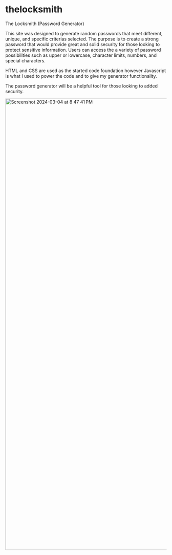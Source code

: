 # thelocksmith

The Locksmith (Password Generator)

This site was designed to generate random passwords that meet different, unique, and specific criterias selected. The purpose is to create a strong password that would provide great and solid security for those looking to protect sensitive information. Users can access the a variety of password possibilities such as upper or lowercase, character limits, numbers, and special characters. 

HTML and CSS are used as the started code foundation however Javascript is what I used to power the code and to give my generator functionality.

The password generator will be a helpful tool for those looking to added security.






<img width="1412" alt="Screenshot 2024-03-04 at 8 47 41 PM" src="https://github.com/stevelomax1/thelocksmith/assets/155032779/a31f7a27-c4aa-4db0-b525-e0e9d1273745">

